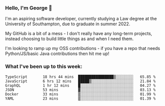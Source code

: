 ### Hello, I'm George 👋

I'm an aspiring software developer, currently studying a Law degree at the University of Southampton, due to graduate in summer 2022. 

My GitHub is a bit of a mess - I don't really have any long-term projects, instead choosing to build little things as and when I need them.

I'm looking to ramp up my OSS contributions - if you have a repo that needs Python/JS/basic Java contributions then hit me up!

<!--
**georgegebbett/georgegebbett** is a ✨ _special_ ✨ repository because its `README.md` (this file) appears on your GitHub profile.

Here are some ideas to get you started:

- 🔭 I’m currently working on ...
- 🌱 I’m currently learning ...
- 👯 I’m looking to collaborate on ...
- 🤔 I’m looking for help with ...
- 💬 Ask me about ...
- 📫 How to reach me: ...
- 😄 Pronouns: ...
- ⚡ Fun fact: ...
-->

### What I've been up to this week:
<!--START_SECTION:waka-->

```text
TypeScript       18 hrs 44 mins  ████████████████▒░░░░░░░░   65.85 %
JavaScript       6 hrs 12 mins   █████▒░░░░░░░░░░░░░░░░░░░   21.84 %
GraphQL          1 hr 12 mins    █░░░░░░░░░░░░░░░░░░░░░░░░   04.27 %
JSON             53 mins         ▓░░░░░░░░░░░░░░░░░░░░░░░░   03.13 %
Docker           33 mins         ▒░░░░░░░░░░░░░░░░░░░░░░░░   01.99 %
YAML             23 mins         ▒░░░░░░░░░░░░░░░░░░░░░░░░   01.39 %
```

<!--END_SECTION:waka-->
